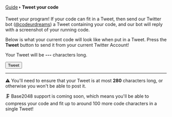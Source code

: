 [Guide](/index.md) 🢒 **Tweet your code**

Tweet your program! If your code can fit in a Tweet, then send our Twitter bot (<a href="https://twitter.com/codeurdreams" target="_blank">@codeurdreams</a>) a Tweet containing your code, and our bot will reply with a screenshot of your running code.

Below is what your current code will look like when put in a Tweet. Press the **Tweet** button to send it from your current Twitter Account!

<div class="tweetableCode"></div>

Your Tweet will be <strong class="tweetableCodeSize">---</strong> characters long.

<button onclick="startTweetIntent();">Tweet</button>

---

⚠️ You'll need to ensure that your Tweet is at most **280** characters long, or otherwise you won't be able to post it.

🗜️ Base2048 support is coming soon, which means you'll be able to compress your code and fit up to around 100 more code characters in a single Tweet!